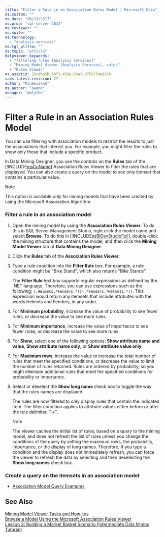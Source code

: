 ```yaml
---
title: "Filter a Rule in an Association Rules Model | Microsoft Docs"
ms.custom: ""
ms.date: "06/13/2017"
ms.prod: "sql-server-2014"
ms.reviewer: ""
ms.suite: ""
ms.technology: 
  - "analysis-services"
ms.tgt_pltfrm: ""
ms.topic: "article"
helpviewer_keywords: 
  - "filtering rules [Analysis Services]"
  - "Mining Model Viewer [Analysis Services], rules"
  - "Rules Viewer"
ms.assetid: 26cdba5b-5bf1-439e-80a3-8759774e918b
caps.latest.revision: 27
author: "Minewiskan"
ms.author: "owend"
manager: "mblythe"
---
```

# Filter a Rule in an Association Rules Model
  You can use filtering with association models to restrict the results to just the associations that interest you. For example, you might filter the rules to show only those that include a specific product.  
  
 In Data Mining Designer, you use the controls on the **Rules** tab of the [!INCLUDE[msCoName](../../includes/msconame-md.md)] Association Rules Viewer to filter the rules that are displayed.  You can also create a query on the model to see only itemset that contains a particular value.  
  
> [!NOTE]  
>  This option is available only for mining models that have been created by using the Microsoft Association Algorithm.  
  
### Filter a rule in an association model  
  
1.  Open the mining model by using the **Association Rules Viewer**. To do this in SQL Server Management Studio, right click the model name and select **Browse**. To do this in [!INCLUDE[ssBIDevStudioFull](../../includes/ssbidevstudiofull-md.md)], double-click the mining structure that contains the model, and then click the **Mining Model Viewer** tab of **Data Mining Designer**.  
  
2.  Click the **Rules** tab of the **Association Rules Viewer**.  
  
3.  Type a rule condition into the **Filter Rule** box. For example, a rule condition might be "Bike Stand", which also returns "Bike Stands".  
  
     The **Filter Rule** text box supports regular expressions as defined by the .NET language. Therefore, you can use expressions such as the following: `(.Helmets.*Fenders.*)|(.*Fenders.*Helmets.*))`. This expression would return any itemsets that include attributes with the words Helmets and Fenders, in any order.  
  
4.  For **Minimum probability**, increase the value of probability to see fewer rules, or decrease the value to see more rules.  
  
5.  For **Minimum importance**, increase the value of importance to see fewer rules, or decrease the value to see more rules.  
  
6.  For **Show**, select one of the following options: **Show attribute name and value**, **Show attribute name only**, or **Show attribute value only**.  
  
7.  For **Maximum rows**, increase the value to increase the total number of rules that meet the specified conditions, or decrease the value to limit the number of rules returned. Rules are ordered by probability, so you might eliminate additional rules that meet the specified conditions for probability or importance.  
  
8.  Select or deselect the **Show long name** check box to toggle the way that the rules names are displayed.  
  
     The rules are now filtered to only display rules that contain the indicated item. The filter condition applies to attribute values either before or after the rule delimiter, "->".  
  
    > [!NOTE]  
    >  The viewer caches the initial list of rules, based on a query to the mining model, and does not refresh the list of rules unless you change the conditions of the query by setting the maximum rows, the probability, importance, or the display of long names. Therefore, if you type a condition and the display does not immediately refresh, you can force the viewer to refresh the data by selecting and then deselecting the **Show long names** check box.  
  
### Create a query on the itemsets in an association model  
  
-   [Association Model Query Examples](association-model-query-examples.md)  
  
## See Also  
 [Mining Model Viewer Tasks and How-tos](mining-model-viewer-tasks-and-how-tos.md)   
 [Browse a Model Using the Microsoft Association Rules Viewer](browse-a-model-using-the-microsoft-association-rules-viewer.md)   
 [Lesson 3: Building a Market Basket Scenario &#40;Intermediate Data Mining Tutorial&#41;](../../tutorials/lesson-3-building-a-market-basket-scenario-intermediate-data-mining-tutorial.md)  
  
  